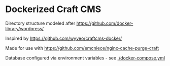 # Dockerized Craft CMS

Directory structure modeled after https://github.com/docker-library/wordpress/

Inspired by https://github.com/wyveo/craftcms-docker/

Made for use with https://github.com/emcniece/nginx-cache-purge-craft

Database configured via environment variables - see [./docker-compose.yml](docker-compose.yml)
